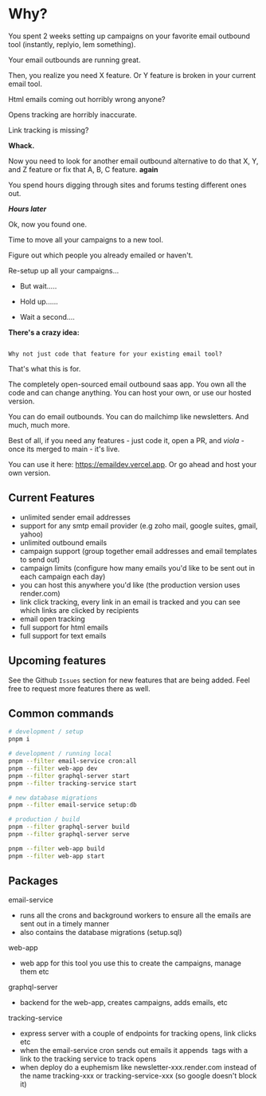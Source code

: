 # Why?

You spent 2 weeks setting up campaigns on your favorite email outbound tool (instantly, replyio, lem something). 

Your email outbounds are running great. 

Then, you realize you need X feature. Or Y feature is broken in your current email tool. 

Html emails coming out horribly wrong anyone?

Opens tracking are horribly inaccurate. 

Link tracking is missing?

**Whack.**

Now you need to look for another email outbound alternative to do that X, Y, and Z feature or fix that A, B, C feature. **again**

You spend hours digging through sites and forums testing different ones out.

**_Hours later_**

Ok, now you found one. 

Time to move all your campaigns to a new tool. 

Figure out which people you already emailed or haven't. 

Re-setup up all your campaigns...

- But wait.....

- Hold up......

- Wait a second....

**There's a crazy idea:**

```

Why not just code that feature for your existing email tool?

```

That's what this is for. 

The completely open-sourced email outbound saas app. You own all the code and can change anything. You can host your own, or use our hosted version.

You can do email outbounds. You can do mailchimp like newsletters. And much, much more.

Best of all, if you need any features - just code it, open a PR, and _viola_ - once its merged to main - it's live.

You can use it here: https://emaildev.vercel.app. Or go ahead and host your own version.

## Current Features

- unlimited sender email addresses 
- support for any smtp email provider (e.g zoho mail, google suites, gmail, yahoo)
- unlimited outbound emails
- campaign support (group together email addresses and email templates to send out)
- campaign limits (configure how many emails you'd like to be sent out in each campaign each day)
- you can host this anywhere you'd like (the production version uses render.com)
- link click tracking, every link in an email is tracked and you can see which links are clicked by recipients
- email open tracking
- full support for html emails
- full support for text emails

## Upcoming features

See the Github `Issues` section for new features that are being added. Feel free to request more features there as well.

## Common commands

```bash
# development / setup
pnpm i

# development / running local
pnpm --filter email-service cron:all
pnpm --filter web-app dev
pnpm --filter graphql-server start
pnpm --filter tracking-service start

# new database migrations
pnpm --filter email-service setup:db

# production / build
pnpm --filter graphql-server build
pnpm --filter graphql-server serve

pnpm --filter web-app build
pnpm --filter web-app start
```

## Packages

email-service
- runs all the crons and background workers to ensure all the emails are sent out in a timely manner
- also contains the database migrations (setup.sql)

web-app
- web app for this tool you use this to create the campaigns, manage them etc

graphql-server
- backend for the web-app, creates campaigns, adds emails, etc

tracking-service
- express server with a couple of endpoints for tracking opens, link clicks etc
- when the email-service cron sends out emails it appends <img> tags with a link to the tracking service to track opens
- when deploy do a euphemism like newsletter-xxx.render.com instead of the name tracking-xxx or tracking-service-xxx (so google doesn't block it)
